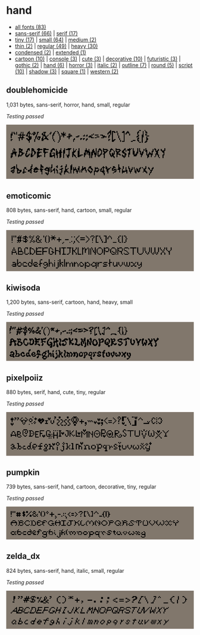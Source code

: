 # hand

- [all fonts (83)](readme.md)
- [sans-serif (66)](sans-serif.md) | [serif (17)](serif.md)
- [tiny (17)](tiny.md) | [small (64)](small.md) | [medium (2)](medium.md)
- [thin (2)](thin.md) | [regular (49)](regular.md) | [heavy (30)](heavy.md)
- [condensed (2)](condensed.md) | [extended (1)](extended.md)
- [cartoon (10)](cartoon.md) | [console (3)](console.md) | [cute (3)](cute.md) | [decorative (10)](decorative.md) | [futuristic (3)](futuristic.md) | [gothic (2)](gothic.md) | [hand (6)](hand.md) | [horror (3)](horror.md) | [italic (2)](italic.md) | [outline (7)](outline.md) | [round (5)](round.md) | [script (10)](script.md) | [shadow (3)](shadow.md) | [square (1)](square.md) | [western (2)](western.md)
## doublehomicide

1,031 bytes, sans-serif, horror, hand, small, regular

_Testing passed_

[![font preview](previews/doublehomicide.png?raw=true "doublehomicide")](/fonts/doublehomicide.h)

## emoticomic

808 bytes, sans-serif, hand, cartoon, small, regular

_Testing passed_

[![font preview](previews/emoticomic.png?raw=true "emoticomic")](/fonts/emoticomic.h)

## kiwisoda

1,200 bytes, sans-serif, cartoon, hand, heavy, small

_Testing passed_

[![font preview](previews/kiwisoda.png?raw=true "kiwisoda")](/fonts/kiwisoda.h)

## pixelpoiiz

880 bytes, serif, hand, cute, tiny, regular

_Testing passed_

[![font preview](previews/pixelpoiiz.png?raw=true "pixelpoiiz")](/fonts/pixelpoiiz.h)

## pumpkin

739 bytes, sans-serif, hand, cartoon, decorative, tiny, regular

_Testing passed_

[![font preview](previews/pumpkin.png?raw=true "pumpkin")](/fonts/pumpkin.h)

## zelda_dx

824 bytes, sans-serif, hand, italic, small, regular

_Testing passed_

[![font preview](previews/zelda_dx.png?raw=true "zelda_dx")](/fonts/zelda_dx.h)
